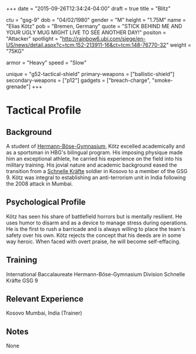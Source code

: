+++
date = "2015-09-26T12:34:24-04:00"
draft = true
title = "Blitz"

ctu = "gsg-9"
dob = "04/02/1980"
gender = "M"
height = "1.75M"
name = "Elias Kötz"
pob = "Bremen, Germany"
quote = "STICK BEHIND ME AND YOUR UGLY MUG MIGHT LIVE TO SEE ANOTHER DAY!"
positon = "Attacker"
spotlight = "http://rainbow6.ubi.com/siege/en-US/news/detail.aspx?c=tcm:152-213911-16&ct=tcm:148-76770-32"
weight = "75KG"

armor = "Heavy"
speed = "Slow"

unique = "g52-tactical-shield"
primary-weapons = ["ballistic-shield"]
secondary-weapons = ["p12"]
gadgets = ["breach-charge", "smoke-grenade"]
+++

# Tactical Profile

## Background
A student of [Hermann-Böse-Gymnasium](http://www.hbg.schule.bremen.de/), Kötz excelled academically
and as a sportsman in HBG's bilingual program. His imposing physique made him an exceptional athlete,
he carried his experience on the field into his military training. His jovial nature and academic
background eased the transition from a [Schnelle Kräfte](http://www.deutschesheer.de/portal/a/heer/!ut/p/c4/04_SB8K8xLLM9MSSzPy8xBz9CP3I5EyrpHK9jNTUIr2UzNS84pLiEr2U4mz9gmxHRQC5SF74/) soldier in Kosovo to a member of the GSG 9. Kötz was integral to establishing an anti-terrorism unit in India following the 2008 attack in Mumbai.

## Psychological Profile

Kötz has seen his share of battlefield horrors but is mentally resilient. He uses humor to disarm and
as a device to manage stress during operations. He is the first to rush a barricade and is always willing
to place the team's safety over his own. Kötz rejects the concept that his deeds are in some way heroic.
When faced with overt praise, he will become self-effacing.

## Training

International Baccalaureate Hermann-Böse-Gymnasium
Division Schnelle Kräfte
GSG 9

## Relevant Experience

Kosovo
Mumbai, India (Trainer)

## Notes

None
